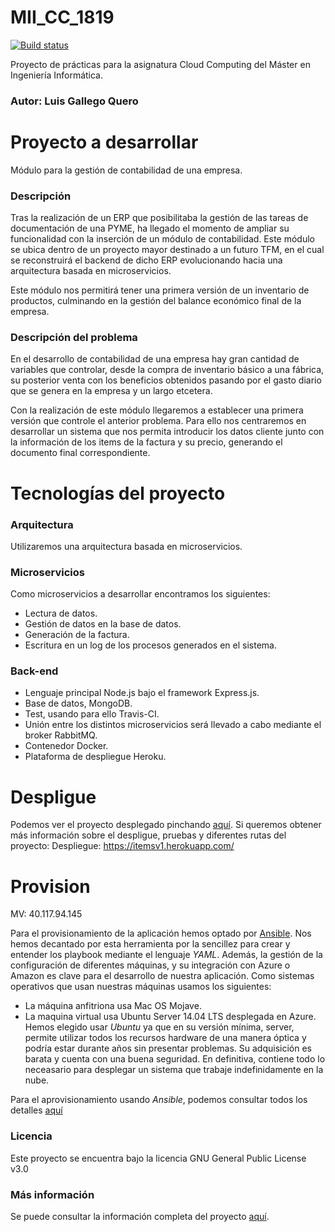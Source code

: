# MII_CC_1819

[![Build status](https://travis-ci.com/luiisgallego/MII_CC_1819.svg?branch=master)](https://travis-ci.com/luiisgallego/MII_CC_1819)

Proyecto de prácticas para la asignatura Cloud Computing del Máster en Ingeniería Informática.

### Autor: Luis Gallego Quero

# Proyecto a desarrollar

Módulo para la gestión de contabilidad de una empresa.

### Descripción

Tras la realización de un ERP que posibilitaba la gestión de las tareas de documentación de una PYME, ha llegado el momento de ampliar su funcionalidad con la inserción de un módulo de contabilidad. Este módulo se ubica dentro de un proyecto mayor destinado a un futuro TFM, en el cual se reconstruirá el backend de dicho ERP evolucionando hacia una arquitectura basada en microservicios. 

Este módulo nos permitirá tener una primera versión de un inventario de productos, culminando en la gestión del balance económico final de la empresa.

### Descripción del problema

En el desarrollo de contabilidad de una empresa hay gran cantidad de variables que controlar, desde la compra de inventario básico a una fábrica, su posterior venta con los beneficios obtenidos pasando por el gasto diario que se genera en la empresa y un largo etcetera.

Con la realización de este módulo llegaremos a establecer una primera versión que controle el anterior problema. Para ello nos centraremos en desarrollar un sistema que nos permita introducir los datos cliente junto con la información de los items de la factura y su precio, generando el documento final correspondiente. 

# Tecnologías del proyecto

### Arquitectura

Utilizaremos una arquitectura basada en microservicios. 

### Microservicios

Como microservicios a desarrollar encontramos los siguientes:

- Lectura de datos. 
- Gestión de datos en la base de datos.
- Generación de la factura.
- Escritura en un log de los procesos generados en el sistema.

### Back-end

- Lenguaje principal Node.js bajo el framework Express.js. 
- Base de datos, MongoDB. 
- Test, usando para ello Travis-CI. 
- Unión entre los distintos microservicios será llevado a cabo mediante el broker RabbitMQ.
- Contenedor Docker. 
- Plataforma de despliegue Heroku.

# Despligue

Podemos ver el proyecto desplegado pinchando [aquí](https://itemsv1.herokuapp.com/). Si queremos obtener más información sobre el despligue, pruebas y diferentes rutas del proyecto: 
Despliegue: https://itemsv1.herokuapp.com/

# Provision

MV: 40.117.94.145

Para el provisionamiento de la aplicación hemos optado por [Ansible](https://www.ansible.com/). Nos hemos decantado por esta herramienta por la sencillez para crear y entender los playbook mediante el lenguaje *YAML*. Además, la gestión de la configuración de diferentes máquinas, y su integración con Azure o Amazon es clave para el desarrollo de nuestra aplicación. Como sistemas operativos que usan nuestras máquinas usamos los siguientes:

- La máquina anfitriona usa Mac OS Mojave.
- La maquina virtual usa Ubuntu Server 14.04 LTS desplegada en Azure. Hemos elegido usar *Ubuntu* ya que en su versión mínima, server, permite utilizar todos los recursos hardware de una manera óptica y podría estar durante años sin presentar problemas. Su adquisición es barata y cuenta con una buena seguridad. En definitiva, contiene todo lo neceasario para desplegar un sistema que trabaje indefinidamente en la nube.

Para el aprovisionamiento usando *Ansible*, podemos consultar todos los detalles [aquí](https://github.com/luiisgallego/MII_CC_1819/tree/master/provision)

### Licencia

Este proyecto se encuentra bajo la licencia GNU General Public License v3.0

### Más información

Se puede consultar la información completa del proyecto [aquí](https://luiisgallego.github.io/MII_CC_1819/).

